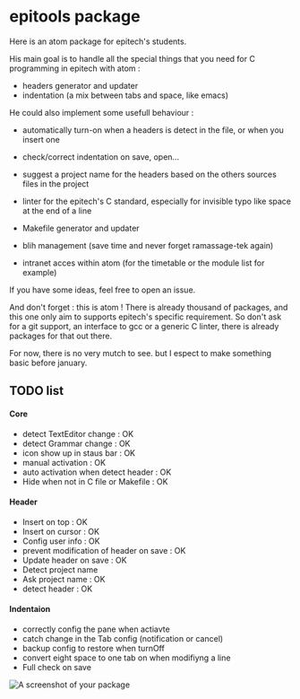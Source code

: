 # epitools package

Here is an atom package for epitech's students.

His main goal is to handle all the special things that you need for C programming in epitech with atom :

* headers generator and updater
* indentation (a mix between tabs and space, like emacs)

He could also implement some usefull behaviour :

* automatically turn-on when a headers is detect in the file, or when you insert one
* check/correct indentation on save, open...
* suggest a project name for the headers based on the others sources files in the project


* linter for the epitech's C standard, especially for invisible typo like space at the end of a line
* Makefile generator and updater
* blih management (save time and never forget ramassage-tek again)
* intranet acces within atom (for the timetable or the module list for example)

If you have some ideas, feel free to open an issue.

And don't forget : this is atom ! There is already thousand of packages, and this one only aim to supports epitech's specific requirement. So don't ask for a git support, an interface to gcc or a generic C linter, there is already packages for that out there.

For now, there is no very mutch to see. but I espect to make something basic before january.

## TODO list
#### Core
* detect TextEditor change : OK
* detect Grammar change : OK
* icon show up in staus bar : OK
* manual activation : OK
* auto activation when detect header : OK
* Hide when not in C file or Makefile : OK

#### Header
* Insert on top : OK
* Insert on cursor : OK
* Config user info : OK
* prevent modification of header on save : OK
* Update header on save : OK
* Detect project name
* Ask project name : OK
* detect header : OK

#### Indentaion
* correctly config the pane when actiavte
* catch change in the Tab config (notification or cancel)
* backup config to restore when turnOff
* convert eight space to one tab on when modifiyng a line
* Full check on save

![A screenshot of your package](https://f.cloud.github.com/assets/69169/2290250/c35d867a-a017-11e3-86be-cd7c5bf3ff9b.gif)
